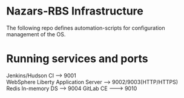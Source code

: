 # Nazars-RBS Infrastructure  
The following repo defines automation-scripts for configuration management of the OS.

# Running services and ports
Jenkins/Hudson CI --> 9001  
WebSphere Liberty Application Server --> 9002/9003(HTTP/HTTPS)  
Redis In-memory DS --> 9004
GitLab CE ---> 9010
